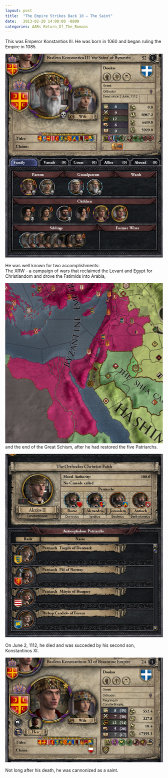 ```yaml
---
layout: post
title:  "The Empire Strikes Back 10 – The Saint"
date:   2013-02-20 14:00:00 -0800
categories: AARs Return_Of_The_Romans
---
```

This was Emperor Konstantios III. He was born in 1060 and began ruling the Empire in 1085.

![](/assets/tesb_images/10-1.png)

He was well known for two accomplishments:  
The XRW - a campaign of wars that reclaimed the Levant and Egypt for Christiandom and drove the Fatimids into Arabia,

![](/assets/tesb_images/10-2.png)  
and the end of the Great Schism, after he had restored the five Patriarchs.

![](/assets/tesb_images/10-3.png)

On June 2, 1112, he died and was succeded by his second son, Konstantinos XI.

![](/assets/tesb_images/10-4.png)

Not long after his death, he was cannonized as a saint.